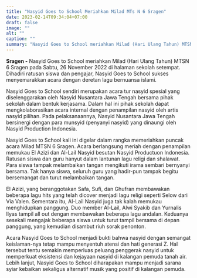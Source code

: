 ```yaml
---
title: "Nasyid Goes to School Meriahkan Milad MTs N 6 Sragen"
date: 2023-02-14T09:34:04+07:00
draft: false
image: ""
alt: ""
caption: ""
summary: "Nasyid Goes to School meriahkan Milad (Hari Ulang Tahun) MTSN 6 Sragen pada Sabtu, 26 November 2022 di halaman sekolah setempat."
---
```


**Sragen -** Nasyid Goes to School meriahkan Milad (Hari Ulang Tahun) MTSN 6 Sragen pada Sabtu, 26 November 2022 di halaman sekolah setempat. Dihadiri ratusan siswa dan pengajar, Nasyid Goes to School sukses menyemarakkan acara dengan deretan lagu bernuansa islami.

Nasyid Goes to School sendiri merupakan acara tur nasyid spesial yang diselenggarakan oleh Nasyid Nusantara Jawa Tengah bersama pihak sekolah dalam bentuk kerjasama. Dalam hal ini pihak sekolah dapat mengkolaborasikan acara internal dengan penampilan nasyid oleh artis nasyid pilihan. Pada pelaksanaannya, Nasyid Nusantara Jawa Tengah bersinergi dengan para munsyid (penyanyi nasyid) yang dinaungi oleh Nasyid Production Indonesia.

Nasyid Goes to School kali ini digelar dalam rangka memeriahkan puncak acara Milad MTSN 6 Sragen. Acara berlangsung meriah dengan penampilan memukau El Azizi dan Al-Lail Nasyid besutan Nasyid Productuon Indonesia. Ratusan siswa dan guru hanyut dalam lantunan lagu religi dan shalawat. Para siswa tampak melambaikan tangan mengikuti irama sembari  bernyanyi bersama. Tak hanya siswa, seluruh guru yang hadir-pun tampak begitu bersemangat dan turut melambaikan tangan.

El Azizi, yang beranggotakan Safa, Sufi, dan Ghufran membawakan beberapa lagu hits yang telah dicover menjadi lagu religi seperti Selow dari Via Valen. Sementara itu, Al-Lail Nasyid juga tak kalah memukau menghidupkan panggung. Duo member Al-Lail, Alwi Syakib dan Yurnalis Ilyas tampil all out dengan membawakan beberapa lagu andalan. Keduanya sesekali mengajak beberapa siswa untuk turut tampil bersama di depan panggung, yang kemudian disambut riuh sorak penonton.

Acara Nasyid Goes to School menjadi bukti bahwa nasyid dengan semangat keislaman-nya tetap mampu menyentuh atensi dan hati generasi Z. Hal tersebut tentu semakin memperluas peluang penggerak nasyid untuk memperkuat eksistensi dan kejayaan nasyid di kalangan pemuda tanah air. Lebih lanjut, Nasyid Goes to School diharapakan mampu menjadi sarana syiar kebaikan sekaligus alternatif musik yang positif di kalangan pemuda.
